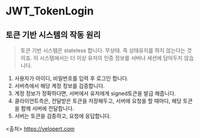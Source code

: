 # JWT_TokenLogin

## 토큰 기반 시스템의 작동 원리

> 토큰 기반 시스템은 stateless 합니다. 무상태. 즉 상태유지를 하지 않는다는 것이죠. 이 시스템에서는 더 이상 유저의 인증 정보를 서버나 세션에 담아두지 않습니다. 

1. 사용자가 아이디, 비밀번호를 입력 후 로그인 합니다.
2. 서버측에서 해당 계정 정보를 검증합니다.
3. 계정 정보가 정확하다면, 서버에서 유저에게 signed토큰을 발급 해줍니다.
4. 클라이언트측은, 전달받은 토큰을 저장해두고, 서버에 요청을 할 때마다, 해당 토큰을 함께 서버에 전달합니다.
5. 서버는 토큰을 검증하고, 요청에 응답합니다.

<출처> https://velopert.com
